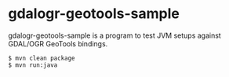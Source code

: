 gdalogr-geotools-sample
=======================

gdalogr-geotools-sample is a program to test JVM setups against GDAL/OGR GeoTools bindings.


```
$ mvn clean package
$ mvn run:java
```

